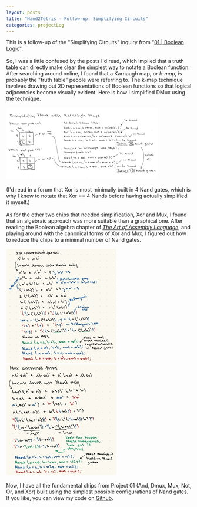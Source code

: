 ```yaml
---
layout: posts
title: "Nand2Tetris - Follow-up: Simplifying Circuits"
categories: projectLog
---
```

This is a follow-up of the "Simplifying Circuits" inquiry from "<a href="/projectlog/2023/03/28/boolean-logic.html">01 | Boolean Logic</a>".
<br><br>
So, I was a little confused by the posts I'd read, which implied that a truth table can directly make clear the simplest way to notate a Boolean function. After searching around online, I found that a Karnaugh map, or <i>k-map</i>, is probably the "truth table" people were referring to. The k-map technique involves drawing out 2D representations of Boolean functions so that logical adjacencies become visually evident. Here is how I simplified DMux using the technique.
<br><br><a href="/images/for-posts/simplify_dmux.png" target="_blank"><img src="/images/for-posts/simplify_dmux.png" width="412px"></a>
<br><br>(I'd read in a forum that Xor is most minimally built in 4 Nand gates, which is why I knew to notate that Xor == 4 Nands before having actually simplified it myself.)
<br><br>As for the other two chips that needed simplification, Xor and Mux, I found that an algebraic approach was more suitable than a graphical one. After reading the Boolean algebra chapter of <a href="https://www.ic.unicamp.br/~pannain/mc404/aulas/pdfs/Art%20Of%20Intel%20x86%20Assembly.pdf" target="_blank"><i><u>T</u>he Art of Assembly Language</i></a>, and playing around with the canonical forms of Xor and Mux, I figured out how to reduce the chips to a minimal number of Nand gates.
<br><br><a href="/images/for-posts/xor_breakdown.png" target="_blank"><img src="/images/for-posts/xor_breakdown.png" width="300px"></a> <a href="/images/for-posts/mux_breakdown.png" target="_blank"><img src="/images/for-posts/mux_breakdown.png" width="300px"></a>
<br><br>Now, I have all the fundamental chips from Project 01 (And, Dmux, Mux, Not, Or, and Xor) built using the simplest possible configurations of Nand gates. If you like, you can view my code on <a href="https://github.com/wangzi190/nand2tetris/tree/master/01" target="_blank"><u>G</u>ithub</a>.